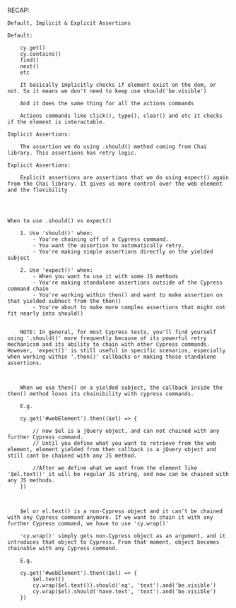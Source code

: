 RECAP:

	
	Default, Implicit & Explicit Assertions

	Default:

		cy.get()
		cy.contains()
		find()
		next()
		etc

		It basically implicitly checks if element exist on the dom, or not. So it means we don't need to keep use should('be.visible')

		And it does the same thing for all the actions commands

		Actions commands like click(), type(), clear() and etc it checks if the element is interactable.

	Implicit Assertions:

		The assertion we do using .should() method coming from Chai library. This assertions has retry logic.

	Explicit Assertions:

		Explicit assertions are assertions that we do using expect() again from the Chai library. It gives us more control over the web element and the flexibility




	When to use .should() vs expect()

		1. Use 'should()' when:
			- You're chaining off of a Cypress command.
			- You want the assertion to automatically retry.
			- You're making simple assertions directly on the yielded subject

		2. Use 'expect()' when:
			- When you want to use it with some JS methods
			- You're making standalone assertions outside of the Cypress command chain
			- You're working within then() and want to make assertion on that yielded subhect from the then()
			- You're about to make more complex assertions that might not fit nearly into should()


		NOTE: In general, for most Cypress tests, you'll find yourself using '.should()' more frequently because of its powerful retry mechanicsm and its ability to chain with other Cypress commands. However, 'expect()' is still useful in specific scenarios, especially when working within '.then()' callbacks or making those standalone assertions.



		When we use then() on a yielded subject, the callback inside the then() method loses its chainibility with cypress commands.

		E.g.

		cy.get('#webElement').then(($el) => {

			// now $el is a jQuery object, and can not chained with any further Cypress command. 
			// Until you define what you want to retrieve from the web element, element yielded from then callback is a jQuery object and still cant be chained with any JS method.

			//After we define what we want from the element like '$el.text()' it will be regular JS string, and now can be chained with any JS methods.
		})



		$el or el.text() is a non-Cypress object and it can't be chained with any Cypress command anymore. If we want to chain it with any further Cypress command, we have to use 'cy.wrap()'

		'cy.wrap()' simply gets non-Cypress object as an argument, and it introduces that object to Cypress. From that moment, object becomes chainable with any Cypress command.

		E.g.

		cy.get('#webElement').then(($el) => {
			$el.text()
			cy.wrap($el.text()).should('eq', 'text').and('be.visible')
			cy.wrap($el).should('have.text', 'text').and('be.visible')
		})


	












